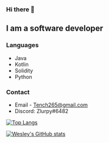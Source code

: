 
### Hi there 👋

## I am a software developer

### Languages
- Java
- Kotlin
- Solidity
- Python

### Contact
- Email - Tench265@gmail.com
- Discord: Zlurpy#6482

 [![Top Langs](https://github-readme-stats.vercel.app/api/top-langs/?username=Wesley-1&layout=compact)](https://github.com/Wesley-1/github-readme-stats)
 
 [![Wesley's GitHub stats](https://github-readme-stats.vercel.app/api?username=Wesley-1)](https://github.com/anuraghazra/github-readme-stats)
